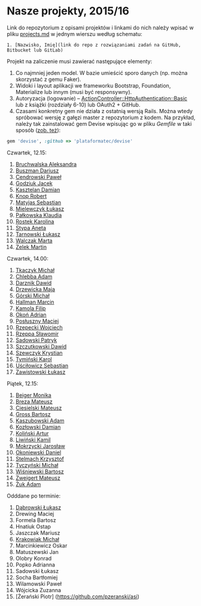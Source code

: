 # Nasze projekty, 2015/16

Link do repozytorium z opisami projektów i linkami do nich należy wpisać
w pliku [projects.md](projects.md) w jednym wierszu według schematu:

```
1. [Nazwisko, Imię](link do repo z rozwiązaniami zadań na GitHub, Bitbucket lub GitLab)
```

Projekt na zaliczenie musi zawierać następujące elementy:

1. Co najmniej jeden model. W bazie umieścić sporo danych
  (np. można skorzystać z gemu Faker).
1. Widoki i layout aplikacji we frameworku Bootstrap, Foundation, Materialize
   lub innym (musi być responsywny).
1. Autoryzacja (logowanie) – [ActionController::HttpAuthentication::Basic](http://edgeapi.rubyonrails.org/classes/ActionController/HttpAuthentication/Basic.html)
   lub z książki [](https://www.railstutorial.org/book) (rozdziały 6-10)
   lub OAuth2 + GitHub.
1. Czasami konkretny gem nie działa z ostatnią wersją Rails. Można wtedy spróbować
  wersję z gałęzi master z repozytorium z kodem. Na przykład, należy tak zainstalować
  gem Devise wpisując go w pliku _Gemfile_ w taki sposób
  ([zob. też](http://bundler.io/git.html)):

```ruby
gem 'devise', :github => 'plataformatec/devise'
```

Czwartek, 12.15:

1. [Bruchwalska Aleksandra](https://github.com/ABruchwalska/ror)
1. [Buszman Dariusz](https://github.com/dbuszman/flatmate_helper)
1. [Cendrowski Paweł](https://github.com/pcendrowski/asi-projekty)
1. [Godziuk Jacek](https://github.com/jgodziuk/ASI)
1. [Kasztelan Damian](https://github.com/damian11/ASI-1)
1. [Knop Robert](https://github.com/Amenorphus/ProjektASI)
1. [Matyjas Sebastian](https://github.com/reamider/asi)
1. [Mielewczyk Łukasz](https://github.com/romety2/asi)
1. [Pałkowska Klaudia](https://github.com/kpalkowska/rails)
1. [Rostek Karolina](https://github.com/Carolsien/ArchitekturaSerwisowInternetowych)
1. [Stypa Aneta](https://github.com/aneta-7/architektura)
1. [Tarnowski Łukasz](https://github.com/ltarnowski1/Architektura-serwisow-internetowych)
1. [Walczak Marta](https://github.com/mawala/Asi)
1. [Zelek Martin](https://github.com/martin123154/Architektura-serwis-w-internetowych)

Czwartek, 14.00:

1. [Tkaczyk Michał](https://github.com/Emkate/projektASI)
1. [Chlebba Adam](https://github.com/AChlebba/ASI)
1. [Darznik Dawid](https://github.com/Dawid93/ASI2016.git)
1. [Drzewicka Maja](https://github.com/MajaD/Ruby_proj1.git)
1. [Górski Michał](https://github.com/DajMiNazwe/asi)
1. [Hallman Marcin](https://github.com/Strugacki/ASI2016)
1. [Kamola Filip](https://github.com/fkamola/ASI)
1. [Okoń Adrian](https://github.com/adrianokon/asi_lab)
1. [Posłuszny Maciej](https://github.com/spalonytoster/rails-superheroes)
1. [Rzepecki Wojciech](https://github.com/wojtasss/tsi-checkout-project-rails)
1. [Rzeppa Sławomir](https://github.com/srzeppa/asi)
1. [Sadowski Patryk](https://github.com/psadowski/Rails)
1. [Szczutkowski Dawid](https://github.com/dszczutkowski/ASI2016)
1. [Szewczyk Krystian](https://github.com/kszewczyk1/ASI2016)
1. [Tymiński Karol](https://github.com/ktyminski/asi-projekty)
1. [Uściłowicz Sebastian](https://github.com/suscilowicz/ASI_LAB)
1. [Zawistowski Łukasz](https://github.com/lzawistowski/RailsProjekt1)

Piątek, 12.15:

1. [Beiger Monika](https://github.com/mbeiger/ASI)
1. [Breza Mateusz](https://github.com/mbreza/ruby1)
1. [Ciesielski Mateusz](https://github.com/m-ciesielski/rails)
1. [Gross Bartosz](https://github.com/grossB/asi)
1. [Kaszubowski Adam](https://github.com/chomyczek/zaliczenie-asi)
1. [Kozłowski Damian](https://github.com/dkozlowski22/ASI-projekt)
1. [Koliński Artur](https://github.com/artkolinski/rails)
1. [Liwiński Kamil](https://github.com/panUFO/ASI)
1. [Mokrzycki Jarosław](https://github.com/jmokrzycki/asi-projekt)
1. [Okoniewski Daniel](https://github.com/okoniewskid/Architektura_serwisow_internetowych)
1. [Stelmach Krzysztof](https://bitbucket.org/KrzysiekES/asi)
1. [Tyczyński Michał](https://github.com/mtyczynski/rails)
1. [Wiśniewski Bartosz](https://github.com/vvisnia/asi)
1. [Zweigert Mateusz](https://github.com/mzweigert/Rails)
1. [Żuk Adam](https://github.com/adamzuk/asi-project)

Odddane po terminie:

1. [Dąbrowski Łukasz](https://github.com/ldabrowski/ASI)
1. Drewing Maciej
1. Formela Bartosz
1. Hnatiuk Ostap
1. Jaszczak Mariusz
1. [Krakowiak Michał](https://github.com/mkrakowiak/rails2)
1. Marcinkiewicz Oskar
1. Matuszewski Jan
1. Olobry Konrad
1. Popko Adrianna
1. Sadowski Łukasz
1. Socha Bartłomiej
1. Wilamowski Paweł
1. Wójcicka Zuzanna
1. [Żerański Piotr] (https://github.com/pzeranski/asi)
